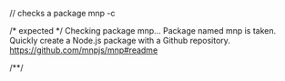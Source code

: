 // checks a package
mnp -c

/* expected */
Checking package mnp...
Package named mnp is taken.
Quickly create a Node.js package with a Github repository.
https://github.com/mnpjs/mnp#readme

/**/